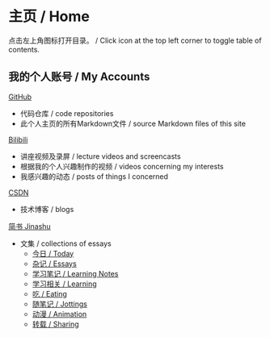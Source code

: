 # 主页 / Home

点击左上角图标打开目录。 / Click icon at the top left corner to toggle table of contents.

## 我的个人账号 / My Accounts

[GitHub](https://github.com/Yang-Xijie) 
* 代码仓库 / code repositories
* 此个人主页的所有Markdown文件 / source Markdown files of this site

[Bilibili](https://space.bilibili.com/24502827)
* 讲座视频及录屏 / lecture videos and screencasts
* 根据我的个人兴趣制作的视频 / videos concerning my interests
* 我感兴趣的动态 / posts of things I concerned

[CSDN](https://blog.csdn.net/qq_45379253)
* 技术博客 / blogs

[简书 Jinashu](https://www.jianshu.com/u/76b034c9f995)
* 文集 / collections of essays
  * [今日 / Today](https://www.jianshu.com/nb/44166980)
  * [杂记 / Essays](https://www.jianshu.com/nb/43089559)
  * [学习笔记 / Learning Notes](https://www.jianshu.com/nb/51920861)
  * [学习相关 / Learning](https://www.jianshu.com/nb/51920861)
  * [吃 / Eating](https://www.jianshu.com/nb/51813647)
  * [随笔记 / Jottings](https://www.jianshu.com/nb/46310605)
  * [动漫 / Animation](https://www.jianshu.com/nb/46310214)
  * [转载 / Sharing](https://www.jianshu.com/nb/46983940)
